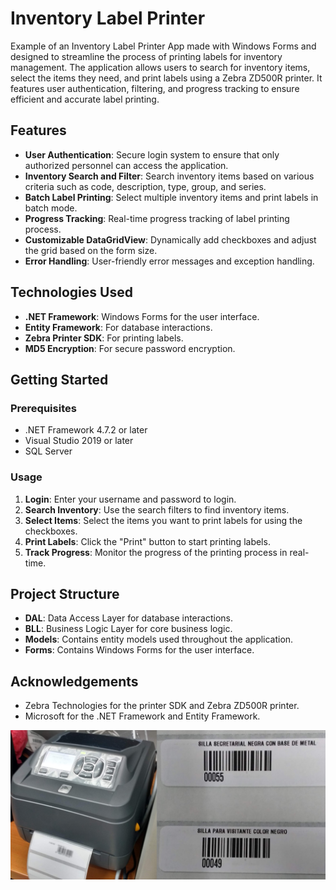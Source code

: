 # Inventory Label Printer

Example of an Inventory Label Printer App made with Windows Forms and designed to streamline the process of printing labels for inventory management. The application allows users to search for inventory items, select the items they need, and print labels using a Zebra ZD500R printer. It features user authentication, filtering, and progress tracking to ensure efficient and accurate label printing.

## Features

- **User Authentication**: Secure login system to ensure that only authorized personnel can access the application.
- **Inventory Search and Filter**: Search inventory items based on various criteria such as code, description, type, group, and series.
- **Batch Label Printing**: Select multiple inventory items and print labels in batch mode.
- **Progress Tracking**: Real-time progress tracking of label printing process.
- **Customizable DataGridView**: Dynamically add checkboxes and adjust the grid based on the form size.
- **Error Handling**: User-friendly error messages and exception handling.

## Technologies Used

- **.NET Framework**: Windows Forms for the user interface.
- **Entity Framework**: For database interactions.
- **Zebra Printer SDK**: For printing labels.
- **MD5 Encryption**: For secure password encryption.

## Getting Started

### Prerequisites

- .NET Framework 4.7.2 or later
- Visual Studio 2019 or later
- SQL Server

### Usage

1. **Login**: Enter your username and password to login.
2. **Search Inventory**: Use the search filters to find inventory items.
3. **Select Items**: Select the items you want to print labels for using the checkboxes.
4. **Print Labels**: Click the "Print" button to start printing labels.
5. **Track Progress**: Monitor the progress of the printing process in real-time.

## Project Structure

- **DAL**: Data Access Layer for database interactions.
- **BLL**: Business Logic Layer for core business logic.
- **Models**: Contains entity models used throughout the application.
- **Forms**: Contains Windows Forms for the user interface.

## Acknowledgements

- Zebra Technologies for the printer SDK and Zebra ZD500R printer.
- Microsoft for the .NET Framework and Entity Framework.

![image info](./assets/printer.png)
